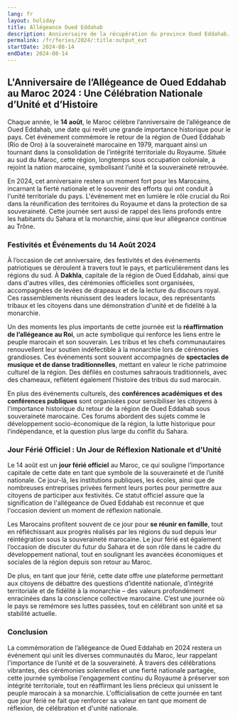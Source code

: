 ```yaml
---
lang: fr
layout: holiday
title: Allégeance Oued Eddahab
description: Anniversaire de la récupération du province Oued Eddahab.
permalink: /fr/feries/2024/:title:output_ext
startDate: 2024-08-14
endDate: 2024-08-14
---
```

## L'Anniversaire de l’Allégeance de Oued Eddahab au Maroc 2024 : Une Célébration Nationale d’Unité et d’Histoire

Chaque année, le **14 août**, le Maroc célèbre l’anniversaire de l’allégeance de Oued Eddahab, une date qui revêt une grande importance historique pour le pays. Cet événement commémore le retour de la région de Oued Eddahab (Rio de Oro) à la souveraineté marocaine en 1979, marquant ainsi un tournant dans la consolidation de l’intégrité territoriale du Royaume. Située au sud du Maroc, cette région, longtemps sous occupation coloniale, a rejoint la nation marocaine, symbolisant l’unité et la souveraineté retrouvée.

En 2024, cet anniversaire restera un moment fort pour les Marocains, incarnant la fierté nationale et le souvenir des efforts qui ont conduit à l'unité territoriale du pays. L'événement met en lumière le rôle crucial du Roi dans la réunification des territoires du Royaume et dans la protection de sa souveraineté. Cette journée sert aussi de rappel des liens profonds entre les habitants du Sahara et la monarchie, ainsi que leur allégeance continue au Trône.

### Festivités et Événements du 14 Août 2024

À l’occasion de cet anniversaire, des festivités et des événements patriotiques se déroulent à travers tout le pays, et particulièrement dans les régions du sud. À **Dakhla**, capitale de la région de Oued Eddahab, ainsi que dans d'autres villes, des cérémonies officielles sont organisées, accompagnées de levées de drapeaux et de la lecture du discours royal. Ces rassemblements réunissent des leaders locaux, des représentants tribaux et les citoyens dans une démonstration d'unité et de fidélité à la monarchie.

Un des moments les plus importants de cette journée est la **réaffirmation de l’allégeance au Roi**, un acte symbolique qui renforce les liens entre le peuple marocain et son souverain. Les tribus et les chefs communautaires renouvellent leur soutien indéfectible à la monarchie lors de cérémonies grandioses. Ces événements sont souvent accompagnés de **spectacles de musique et de danse traditionnelles**, mettant en valeur le riche patrimoine culturel de la région. Des défilés en costumes sahraouis traditionnels, avec des chameaux, reflètent également l’histoire des tribus du sud marocain.

En plus des événements culturels, des **conférences académiques et des conférences publiques** sont organisées pour sensibiliser les citoyens à l'importance historique du retour de la région de Oued Eddahab sous souveraineté marocaine. Ces forums abordent des sujets comme le développement socio-économique de la région, la lutte historique pour l’indépendance, et la question plus large du conflit du Sahara.

### Jour Férié Officiel : Un Jour de Réflexion Nationale et d'Unité

Le 14 août est un **jour férié officiel** au Maroc, ce qui souligne l’importance capitale de cette date en tant que symbole de la souveraineté et de l’unité nationale. Ce jour-là, les institutions publiques, les écoles, ainsi que de nombreuses entreprises privées ferment leurs portes pour permettre aux citoyens de participer aux festivités. Ce statut officiel assure que la signification de l'allégeance de Oued Eddahab est reconnue et que l'occasion devient un moment de réflexion nationale.

Les Marocains profitent souvent de ce jour pour **se réunir en famille**, tout en réfléchissant aux progrès réalisés par les régions du sud depuis leur réintégration sous la souveraineté marocaine. Le jour férié est également l’occasion de discuter du futur du Sahara et de son rôle dans le cadre du développement national, tout en soulignant les avancées économiques et sociales de la région depuis son retour au Maroc.

De plus, en tant que jour férié, cette date offre une plateforme permettant aux citoyens de débattre des questions d’identité nationale, d’intégrité territoriale et de fidélité à la monarchie – des valeurs profondément enracinées dans la conscience collective marocaine. C’est une journée où le pays se remémore ses luttes passées, tout en célébrant son unité et sa stabilité actuelle.

### Conclusion

La commémoration de l’allégeance de Oued Eddahab en 2024 restera un événement qui unit les diverses communautés du Maroc, leur rappelant l'importance de l’unité et de la souveraineté. À travers des célébrations vibrantes, des cérémonies solennelles et une fierté nationale partagée, cette journée symbolise l'engagement continu du Royaume à préserver son intégrité territoriale, tout en réaffirmant les liens précieux qui unissent le peuple marocain à sa monarchie. L'officialisation de cette journée en tant que jour férié ne fait que renforcer sa valeur en tant que moment de réflexion, de célébration et d'unité nationale.